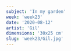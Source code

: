 ```yaml
---
subject: 'In my garden'
week: 'week23'
date: '2020-08-12'
artist: 'Gil'
dimensions: '30x25 cm'
slug: 'week23/Gil.jpg'
---
```

